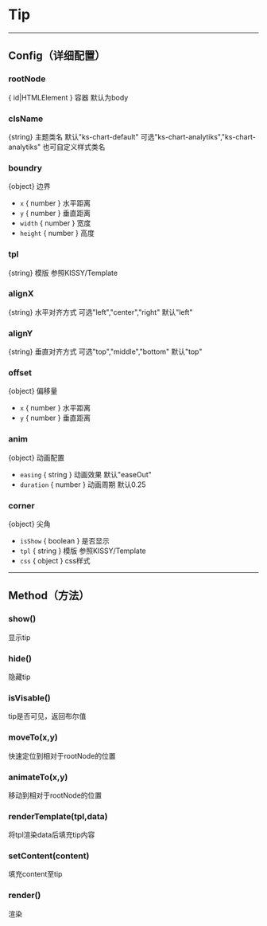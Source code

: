 # Tip

---
Config（详细配置）
---
### rootNode
{ id|HTMLElement } 容器 默认为body

### clsName
{string} 主题类名 默认"ks-chart-default" 可选"ks-chart-analytiks","ks-chart-analytiks" 也可自定义样式类名

### boundry
{object} 边界

  - `x` { number } 水平距离
  - `y` { number } 垂直距离
  - `width` { number } 宽度
  - `height` { number } 高度 

### tpl
{string} 模版 参照KISSY/Template

### alignX
{string} 水平对齐方式 可选"left","center","right" 默认"left"

### alignY
{string} 垂直对齐方式 可选"top","middle","bottom" 默认"top"

### offset
{object} 偏移量

  - `x` { number } 水平距离
  - `y` { number } 垂直距离

### anim
{object} 动画配置

  - `easing` { string } 动画效果 默认"easeOut"
  - `duration` { number } 动画周期 默认0.25

### corner
{object} 尖角

  - `isShow` { boolean } 是否显示
  - `tpl` { string } 模版 参照KISSY/Template
  - `css` { object } css样式


---
Method（方法）
---

### show()
显示tip

### hide()
隐藏tip

### isVisable()
tip是否可见，返回布尔值

### moveTo(x,y)
快速定位到相对于rootNode的位置

### animateTo(x,y)
移动到相对于rootNode的位置

### renderTemplate(tpl,data)
将tpl渲染data后填充tip内容

### setContent(content)
填充content至tip

### render()
渲染
